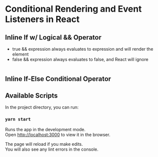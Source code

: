 # Conditional Rendering and Event Listeners in React

## Inline If w/ Logical && Operator
  * true && expression always evaluates to expression and will render the element
  * false && expression always evaluates to false, and React will ignore
  ```

  ```

## Inline If-Else Conditional Operator
  


## Available Scripts

In the project directory, you can run:

### `yarn start`

Runs the app in the development mode.\
Open [http://localhost:3000](http://localhost:3000) to view it in the browser.

The page will reload if you make edits.\
You will also see any lint errors in the console.
